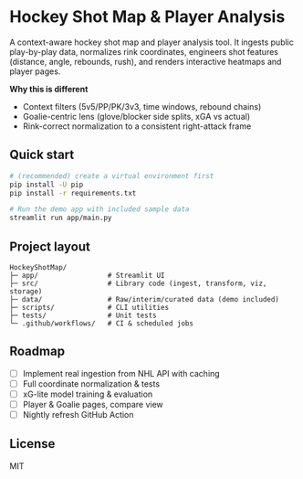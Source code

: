 # Hockey Shot Map & Player Analysis

A context-aware hockey shot map and player analysis tool. It ingests public play-by-play data, normalizes rink coordinates, engineers shot features (distance, angle, rebounds, rush), and renders interactive heatmaps and player pages.

**Why this is different**
- Context filters (5v5/PP/PK/3v3, time windows, rebound chains)
- Goalie-centric lens (glove/blocker side splits, xGA vs actual)
- Rink-correct normalization to a consistent right-attack frame

## Quick start
```bash
# (recommended) create a virtual environment first
pip install -U pip
pip install -r requirements.txt

# Run the demo app with included sample data
streamlit run app/main.py
```

## Project layout
```
HockeyShotMap/
├─ app/                 # Streamlit UI
├─ src/                 # Library code (ingest, transform, viz, storage)
├─ data/                # Raw/interim/curated data (demo included)
├─ scripts/             # CLI utilities
├─ tests/               # Unit tests
└─ .github/workflows/   # CI & scheduled jobs
```

## Roadmap
- [ ] Implement real ingestion from NHL API with caching
- [ ] Full coordinate normalization & tests
- [ ] xG-lite model training & evaluation
- [ ] Player & Goalie pages, compare view
- [ ] Nightly refresh GitHub Action

## License
MIT

